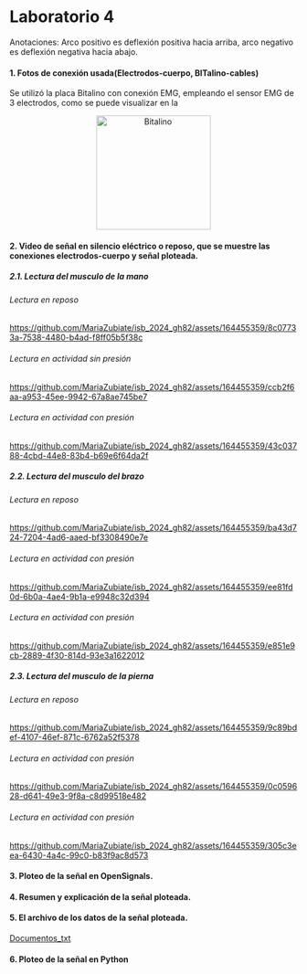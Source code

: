 
# Laboratorio 4


Anotaciones: Arco positivo es deflexión positiva hacia arriba, arco negativo es deflexión negativa hacia abajo.
#### 1. Fotos de conexión usada(Electrodos-cuerpo, BITalino-cables)
Se utilizó la placa Bitalino con conexión EMG, empleando el sensor EMG de 3 electrodos, como se puede visualizar en la 

<p align="center">
  <img src="https://github.com/MariaZubiate/isb_2024_gh82/assets/164455359/be068f65-d8cb-4049-86eb-769473c3d3de" alt="Bitalino" width="200">
</p>



#### 2. Video de señal en silencio eléctrico o reposo, que se muestre las conexiones electrodos-cuerpo y señal ploteada.
##### 2.1. Lectura del musculo de la mano

###### Lectura en reposo 

https://github.com/MariaZubiate/isb_2024_gh82/assets/164455359/8c07733a-7538-4480-b4ad-f8ff05b5f38c

###### Lectura en actividad sin presión 

https://github.com/MariaZubiate/isb_2024_gh82/assets/164455359/ccb2f6aa-a953-45ee-9942-67a8ae745be7


###### Lectura en actividad con presión 


https://github.com/MariaZubiate/isb_2024_gh82/assets/164455359/43c03788-4cbd-44e8-83b4-b69e6f64da2f



##### 2.2. Lectura del musculo del brazo

###### Lectura en reposo 

https://github.com/MariaZubiate/isb_2024_gh82/assets/164455359/ba43d724-7204-4ad6-aaed-bf3308490e7e

###### Lectura en actividad con presión 

https://github.com/MariaZubiate/isb_2024_gh82/assets/164455359/ee81fd0d-6b0a-4ae4-9b1a-e9948c32d394

###### Lectura en actividad con presión 

https://github.com/MariaZubiate/isb_2024_gh82/assets/164455359/e851e9cb-2889-4f30-814d-93e3a1622012

 

##### 2.3. Lectura del musculo de la pierna

###### Lectura en reposo 

https://github.com/MariaZubiate/isb_2024_gh82/assets/164455359/9c89bdef-4107-46ef-871c-6762a52f5378

###### Lectura en actividad con presión 

https://github.com/MariaZubiate/isb_2024_gh82/assets/164455359/0c059628-d641-49e3-9f8a-c8d99518e482

###### Lectura en actividad con presión

https://github.com/MariaZubiate/isb_2024_gh82/assets/164455359/305c3eea-6430-4a4c-99c0-b83f9ac8d573
 
#### 3. Ploteo de la señal en OpenSignals.



#### 4. Resumen y explicación de la señal ploteada.

#### 5. El archivo de los datos de la señal ploteada.

[Documentos_txt](./Documentos_txt)

#### 6. Ploteo de la señal en Python

